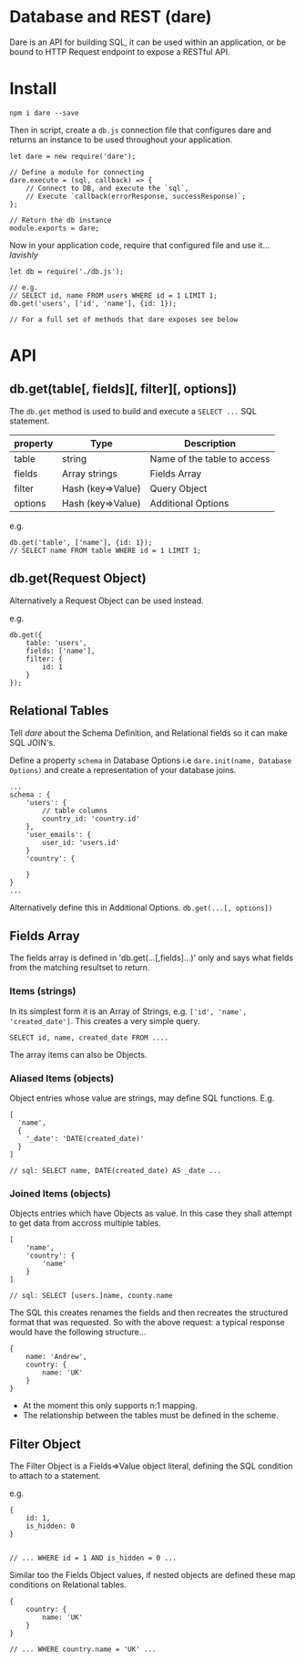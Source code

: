 # Database and REST (dare)

Dare is an API for building SQL, it can be used within an application, or be bound to HTTP Request endpoint to expose a RESTful API.

# Install


	npm i dare --save


Then in script, create a `db.js` connection file that configures dare and returns an instance to be used throughout your application.


	let dare = new require('dare');

	// Define a module for connecting
	dare.execute = (sql, callback) => {
		// Connect to DB, and execute the `sql`,
		// Execute `callback(errorResponse, successResponse)`;
	};

	// Return the db instance
	module.exports = dare;


Now in your application code, require that configured file and use it... *lavishly*


	let db = require('./db.js');

	// e.g.
	// SELECT id, name FROM users WHERE id = 1 LIMIT 1;
	db.get('users', ['id', 'name'], {id: 1});

	// For a full set of methods that dare exposes see below


# API

## db.get(table[, fields][, filter][, options])

The `db.get` method is used to build and execute a `SELECT ...` SQL statement.

| property | Type              | Description
|----------|-------------------|----------------
| table    | string            | Name of the table to access
| fields   | Array strings     | Fields Array
| filter    | Hash (key=>Value) | Query Object
| options  | Hash (key=>Value) | Additional Options

e.g.

	db.get('table', ['name'], {id: 1});
	// SELECT name FROM table WHERE id = 1 LIMIT 1;


## db.get(Request Object)

Alternatively a Request Object can be used instead.

e.g.

	db.get({
		table: 'users',
		fields: ['name'],
		filter: {
			id: 1
		}
	});

## Relational Tables

Tell *dare* about the Schema Definition, and Relational fields so it can make SQL JOIN's.

Define a property `schema` in Database Options i.e `dare.init(name, Database Options)` and create a representation of your database joins.

	...
	schema : {
		'users': {
			// table columns
			country_id: 'country.id'
		},
		'user_emails': {
			user_id: 'users.id'
		}
		'country': {

		}
	}
	...

Alternatively define this in Additional Options. `db.get(...[, options])`

## Fields Array

The fields array is defined in 'db.get(...[,fields]...)' only and says what fields from the matching resultset to return.

### Items (strings)

In its simplest form it is an Array of Strings, e.g. `['id', 'name', 'created_date']`. This creates a very simple query.

	SELECT id, name, created_date FROM ....


The array items can also be Objects.

### Aliased Items (objects)

Object entries whose value are strings, may define SQL functions. E.g. 

	[
	  'name',
	  {
	  	'_date': 'DATE(created_date)'
	  }
	]

	// sql: SELECT name, DATE(created_date) AS _date ...

### Joined Items (objects)

Objects entries which have Objects as value. In this case they shall attempt to get data from accross multiple tables.

	[
		'name',
		'country': {
			'name'
		}
	]

	// sql: SELECT [users.]name, county.name

The SQL this creates renames the fields and then recreates the structured format that was requested. So with the above request: a typical response would have the following structure...

	{
		name: 'Andrew',
		country: {
			name: 'UK'
		}
	}

- At the moment this only supports n:1 mapping.
- The relationship between the tables must be defined in the scheme.


## Filter Object

The Filter Object is a Fields=>Value object literal, defining the SQL condition to attach to a statement.

e.g.

	{
		id: 1,
		is_hidden: 0
	}


	// ... WHERE id = 1 AND is_hidden = 0 ...

Similar too the Fields Object values, if nested objects are defined these map conditions on Relational tables.

	{
		country: {
			name: 'UK'
		}
	}

	// ... WHERE country.name = 'UK' ...



